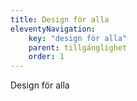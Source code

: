 ```yaml
---
title: Design för alla
eleventyNavigation:
    key: "design för alla"
    parent: tillgänglighet
    order: 1
---
```


Design för alla

